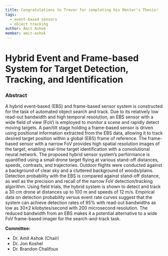 ```yaml
---
title: Congratulations to Trevor for completing his Master's Thesis!
tags:
  - event-based sensors
  - object tracking
author: Amit Ashok
member: amit-ashok
---
```


# Hybrid Event and Frame-based System for Target Detection, Tracking, and Identification

### Abstract
A hybrid event-based (EBS) and frame-based sensor system is constructed for the task of
automated object search and track. Due to its relatively low read-out bandwidth and high
temporal resolution, an EBS sensor with a wide field of view (FoV) is employed to monitor
a scene and rapidly detect moving targets. A pan/tilt stage holding a frame-based sensor
is driven using positional information extracted from the EBS data, allowing it to track
desired target position within a global (EBS) frame of reference. The frame-based sensor
with a narrow FoV provides high spatial resolution images of the target, enabling real-time
target identification with a convolutional neural network.
The proposed hybrid sensor system’s performance is quantified using a small drone target
flying at various stand-off distances, speeds, contrasts, and trajectories. Outdoor flights were
conducted against a background of clear sky and a cluttered background of woods/plains.
Detection probability with the EBS is compared against stand-off distance, as well as the
precision and recall of the narrow FoV detection/tracking algorithm.
Using field trials, the hybrid system is shown to detect and track a 30 cm drone at
distances up to 100 m and speeds of 12 m/s. Empirical data on detection probability versus
event rate curves suggest that the system can achieve detection rates of 95% with read-out
bandwidths as low as 30±2 kilobytes/second with 200 microsecond resolution. The reduced
bandwidth from an EBS makes it a potential alternative to a wide FoV frame-based imager
for the search-and-track task.

**Committee:**
- Dr. Amit Ashok (Chair)
- Dr. Jon Koshel
- Dr. Brandon Chalifoux
